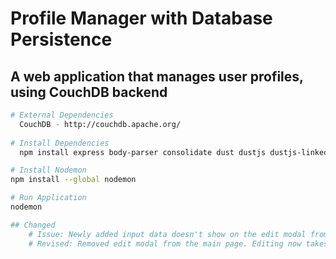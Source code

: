 # Profile Manager with Database Persistence

## A web application that manages user profiles, using CouchDB backend

``` bash
# External Dependencies
  CouchDB - http://couchdb.apache.org/
  
# Install Dependencies
  npm install express body-parser consolidate dust dustjs dustjs-linkedin uuid chalk couch-db --save

# Install Nodemon
npm install --global nodemon

# Run Application
nodemon

## Changed
    # Issue: Newly added input data doesn't show on the edit modal from within the main page
    # Revised: Removed edit modal from the main page. Editing now takes place on the profile page
```
